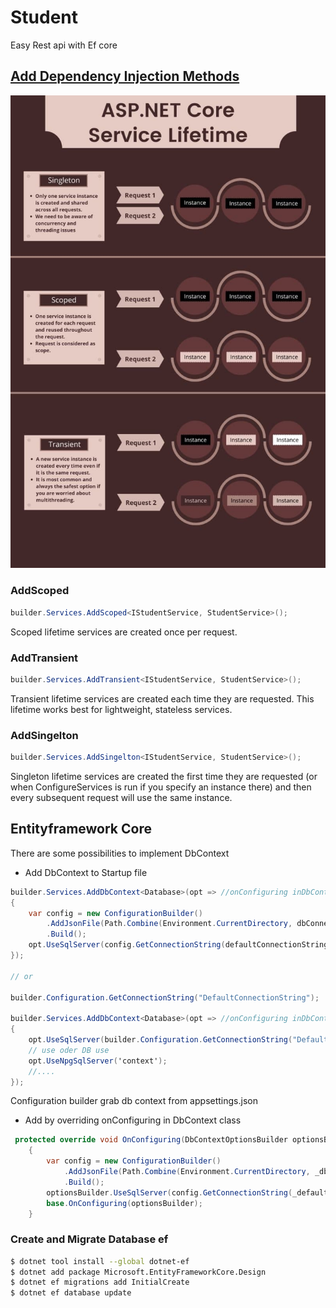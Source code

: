 # Student

Easy Rest api with Ef core

## [Add Dependency Injection Methods](https://stackoverflow.com/questions/38138100/addtransient-addscoped-and-addsingleton-services-differences)

![alt text](Assets/Services.jpg)

### AddScoped

```c#
builder.Services.AddScoped<IStudentService, StudentService>();
```

Scoped lifetime services are created once per request.

### AddTransient

```c#
builder.Services.AddTransient<IStudentService, StudentService>();
```

Transient lifetime services are created each time they are requested. This lifetime works best for lightweight, stateless services.

### AddSingelton

```c#
builder.Services.AddSingelton<IStudentService, StudentService>();
```

Singleton lifetime services are created the first time they are requested (or when ConfigureServices is run if you specify an instance there) and then every subsequent request will use the same instance.


## Entityframework Core

There are some possibilities to implement DbContext

- Add DbContext to Startup file

```c#
builder.Services.AddDbContext<Database>(opt => //onConfiguring inDbContext
{
    var config = new ConfigurationBuilder()
        .AddJsonFile(Path.Combine(Environment.CurrentDirectory, dbConnectionString))
        .Build();
    opt.UseSqlServer(config.GetConnectionString(defaultConnectionString));
});

// or

builder.Configuration.GetConnectionString("DefaultConnectionString");

builder.Services.AddDbContext<Database>(opt => //onConfiguring inDbContext
{
    opt.UseSqlServer(builder.Configuration.GetConnectionString("DefaultConnectionString"));
    // use oder DB use
    opt.UseNpgSqlServer('context');
    //....
});
```

Configuration builder grab db context from appsettings.json

- Add by overriding onConfiguring in DbContext class

```c#
 protected override void OnConfiguring(DbContextOptionsBuilder optionsBuilder)
    {
        var config = new ConfigurationBuilder()
            .AddJsonFile(Path.Combine(Environment.CurrentDirectory, _dbConnectionString))
            .Build();
        optionsBuilder.UseSqlServer(config.GetConnectionString(_defaultConnectionString));
        base.OnConfiguring(optionsBuilder);
    }
```

### Create and Migrate Database ef
```bash
$ dotnet tool install --global dotnet-ef
$ dotnet add package Microsoft.EntityFrameworkCore.Design
$ dotnet ef migrations add InitialCreate
$ dotnet ef database update
```
